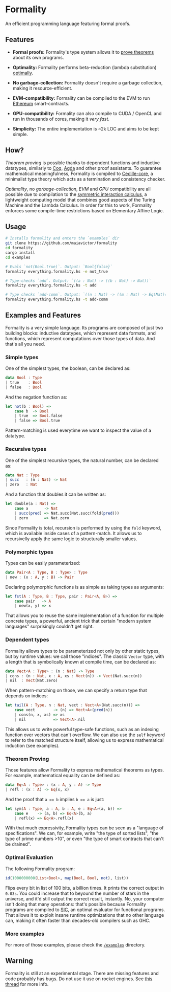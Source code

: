 # Formality

An efficient programming language featuring formal proofs.

## Features

- **Formal proofs:** Formality's type system allows it to [prove theorems](https://en.wikipedia.org/wiki/Curry%E2%80%93Howard_correspondence) about its own programs.

- **Optimality:** Formality performs beta-reduction (lambda substitution) [optimally](https://www.amazon.com/Implementation-Functional-Programming-Languages-Theoretical/dp/0521621127).

- **No garbage-collection:** Formality doesn't require a garbage collection, making it resource-efficient.

- **EVM-compatibility:** Formality can be compiled to the EVM to run [Ethereum](https://www.ethereum.org/) smart-contracts.

- **GPU-compatibility:** Formality can also compile to CUDA / OpenCL and run in thousands of cores, making it *very fast*.

- **Simplicity:** The entire implementation is ~2k LOC and aims to be kept simple.

## How?

*Theorem proving* is possible thanks to dependent functions and inductive datatypes, similarly to [Coq](https://coq.inria.fr/refman/language/cic.html), [Agda](https://github.com/agda/agda) and other proof assistants. To guarantee mathematical meaningfulness, Formality is compiled to [Cedille-core](https://github.com/maiavictor/cedille-core), a minimalist type theory which acts as a termination and consistency checker.

*Optimality*, no *garbage-collection*, *EVM* and *GPU* compatibility are all possible due to compilation to the [symmetric interaction calculus](https://github.com/MaiaVictor/symmetric-interaction-calculus), a lightweight computing model that combines good aspects of the Turing Machine and the Lambda Calculus. In order for this to work, Formality enforces some compile-time restrictions based on Elementary Affine Logic.

## Usage

```bash
# Installs formality and enters the `examples` dir
git clone https://github.com/maiavictor/formality
cd formality
cargo install
cd examples

# Evals `not(Bool.true)`. Output: `Bool{false}`
formality everything.formality.hs -e not_true 

# Type-checks `add`. Output: `((a : Nat) -> ((b : Nat) -> Nat))`
formality everything.formality.hs -t add

# Type checks `add-comm`. Output: `((n : Nat) -> ((m : Nat) -> Eq(Nat)(add(n)(m))(add(m)(n))))`
formality everything.formality.hs -t add-comm
```

## Examples and Features

Formality is a very simple language. Its programs are composed of just two building blocks: inductive datatypes, which represent data formats, and functions, which represent computations over those types of data. And that's all you need.

### Simple types

One of the simplest types, the boolean, can be declared as:

```haskell
data Bool : Type
| true    : Bool
| false   : Bool
```

And the negation function as:

```haskell
let not(b : Bool) =>
    case b  -> Bool
    | true  => Bool.false
    | false => Bool.true
```

Pattern-matching is used everytime we want to inspect the value of a datatype.

### Recursive types

One of the simplest recursive types, the natural number, can be declared as:

```haskell
data Nat : Type
| succ   : (n : Nat) -> Nat
| zero   : Nat
```

And a function that doubles it can be written as:

```haskell
let double(a : Nat) =>
    case a       -> Nat
    | succ(pred) => Nat.succ(Nat.succ(fold(pred)))
    | zero       => Nat.zero
```

Since Formality is total, recursion is performed by using the `fold` keyword, which is available inside cases of a pattern-match. It allows us to recursivelly apply the same logic to structurally smaller values.

### Polymorphic types

Types can be easily parameterized:

```haskell
data Pair<A : Type, B : Type> : Type
| new : (x : A, y : B) -> Pair
```

Declaring polymorphic functions is as simple as taking types as arguments:

```haskell
let fst(A : Type, B : Type, pair : Pair<A, B>) =>
    case pair   -> A
    | new(x, y) => x
```

That allows you to reuse the same implementation of a function for multiple concrete types, a powerful, ancient trick that certain "modern system languages" surprisingly couldn't get right.

### Dependent types

Formality allows types to be parameterized not only by other static types, but by runtime values: we call those "indices". The classic `Vector` type, with a length that is symbolically known at compile time, can be declared as:

```haskell
data Vect<A : Type> : (n : Nat) -> Type
| cons : (n : Nat, x : A, xs : Vect(n)) -> Vect(Nat.succ(n))
| nil  : Vect(Nat.zero)
```

When pattern-matching on those, we can specify a return type that depends on indices:

```haskell
let tail(A : Type, n : Nat, vect : Vect<A>(Nat.succ(n))) =>
    case vect        -> (n) => Vect<A>(pred(n))
    | cons(n, x, xs) => xs
    | nil            => Vect<A>.nil
```

This allows us to write powerful type-safe functions, such as an indexing function over vectors that can't overflow. We can also use the `self` keyword to refer to the matched structure itself, allowing us to express mathematical induction (see examples).

### Theorem Proving

Those features allow Formality to express mathematical theorems as types. For example, mathematical equality can be defined as:

```haskell
data Eq<A : Type> : (x : A, y : A) -> Type
| refl : (x : A) -> Eq(x, x)
```

And the proof that `a == b` implies `b == a` is just:

```haskell
let sym(A : Type, a : A, b : A, e : Eq<A>(a, b)) =>
    case e    -> (a, b) => Eq<A>(b, a)
    | refl(x) => Eq<A>.refl(x)
```

With that much expressivity, Formality types can be seen as a "language of specifications". We can, for example, write "the type of sorted lists", "the type of prime numbers >10", or even "the type of smart contracts that can't be drained".

### Optimal Evaluation

The following Formality program:

```haskell
id(1000000000(List<Bool>, map(Bool, Bool, not), list))
```

Flips every bit in list of 100 bits, a billion times. It prints the correct output in `0.03s`. You could increase that to beyound the number of stars in the universe, and it'd still output the correct result, instantly. No, your computer isn't doing that many operations: that's possible because Formality programs are compiled to [SIC](https://github.com/MaiaVictor/Symmetric-Interaction-Calculus), an optimal evaluator for functional programs. That allows it to exploit insane runtime optimizations that no other language can, making it often faster than decades-old compilers such as GHC.

### More examples

For more of those examples, please check the [`/examples`](https://github.com/MaiaVictor/Formality/tree/master/examples) directory.

## Warning

Formality is still at an experimental stage. There are missing features and code probably has bugs. Do not use it use on rocket engines. See [this thread](https://www.reddit.com/r/haskell/comments/9ojicd/sneak_peek_of_formality_a_language_combining/) for more info.

